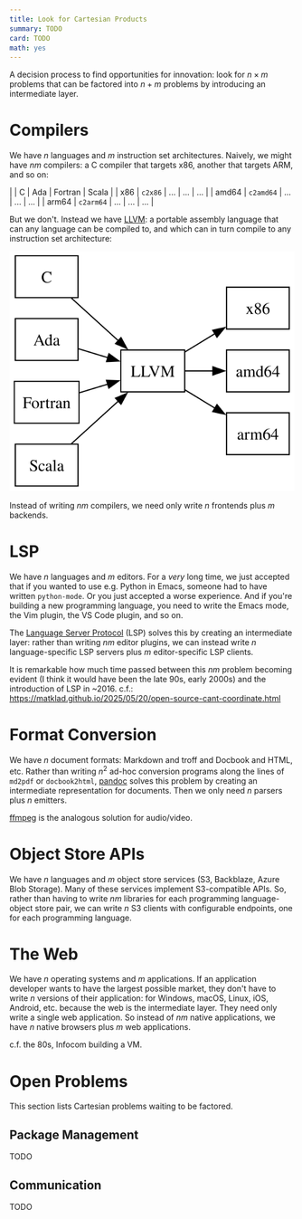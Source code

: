 ```yaml
---
title: Look for Cartesian Products
summary: TODO
card: TODO
math: yes
---
```


A decision process to find opportunities for innovation: look for $n \times m$ problems that can be factored into $n+m$ problems by introducing an intermediate layer.

# Compilers

We have $n$ languages and $m$ instruction set architectures. Naively, we might have $nm$ compilers: a C compiler that targets x86, another that targets ARM, and so on:

|       | C         | Ada | Fortran | Scala |
| x86   | `c2x86`   | ... | ...     | ...   |
| amd64 | `c2amd64` | ... | ...     | ...   |
| arm64 | `c2arm64` | ... | ...     | ...   |

But we don't. Instead we have [LLVM]: a portable assembly language that can any language can be compiled to, and which can in turn compile to any instruction set architecture:

<img src="/assets/content/look-for-cartesian-products/llvm.svg" alt="A graph with a central node labeled LLVM. Nodes representing C, Ada, Fortran, and Scala have arrows pointing to LLVM. Nodes representing x86, amd64, and arm64 have arrows pointed-to by LLVM." style="margin: auto;" />

Instead of writing $nm$ compilers, we need only write $n$ frontends plus $m$ backends.

# LSP

We have $n$ languages and $m$ editors. For a _very_ long time, we just accepted that if you wanted to use e.g. Python in Emacs, someone had to have written `python-mode`. Or you just accepted a worse experience. And if you're building a new programming language, you need to write the Emacs mode, the Vim plugin, the VS Code plugin, and so on.

The [Language Server Protocol][lsp] (LSP) solves this by creating an intermediate layer: rather than writing $nm$ editor plugins, we can instead write $n$ language-specific LSP servers plus $m$ editor-specific LSP clients.

It is remarkable how much time passed between this $nm$ problem becoming evident (I think it would have been the late 90s, early 2000s) and the introduction of LSP in ~2016. c.f.: https://matklad.github.io/2025/05/20/open-source-cant-coordinate.html

# Format Conversion

We have $n$ document formats: Markdown and troff and Docbook and HTML, etc. Rather than writing $n^2$ ad-hoc conversion programs along the lines of `md2pdf` or `docbook2html`, [pandoc] solves this problem by creating an intermediate representation for documents. Then we only need $n$ parsers plus $n$ emitters.

[ffmpeg] is the analogous solution for audio/video.

# Object Store APIs

We have $n$ languages and $m$ object store services (S3, Backblaze, Azure Blob Storage). Many of these services implement S3-compatible APIs. So, rather than having to write $nm$ libraries for each programming language-object store pair, we can write $n$ S3 clients with configurable endpoints, one for each programming language.

# The Web

We have $n$ operating systems and $m$ applications. If an application developer wants to have the largest possible market, they don't have to write $n$ versions of their application: for Windows, macOS, Linux, iOS, Android, etc. because the web is the intermediate layer. They need only write a single web application. So instead of $nm$ native applications, we have $n$ native browsers plus $m$ web applications.

c.f. the 80s, Infocom building a VM.

# Open Problems

This section lists Cartesian problems waiting to be factored.

## Package Management

TODO

## Communication

TODO

[LLVM]: https://llvm.org/
[ffmpeg]: https://ffmpeg.org/
[lsp]: https://en.wikipedia.org/wiki/Language_Server_Protocol
[pandoc]: https://pandoc.org/
